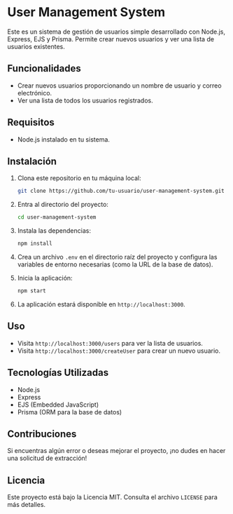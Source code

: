 # User Management System

Este es un sistema de gestión de usuarios simple desarrollado con Node.js, Express, EJS y Prisma. Permite crear nuevos usuarios y ver una lista de usuarios existentes.

## Funcionalidades

- Crear nuevos usuarios proporcionando un nombre de usuario y correo electrónico.
- Ver una lista de todos los usuarios registrados.

## Requisitos

- Node.js instalado en tu sistema.

## Instalación

1. Clona este repositorio en tu máquina local:

    ```bash
    git clone https://github.com/tu-usuario/user-management-system.git
    ```

2. Entra al directorio del proyecto:

    ```bash
    cd user-management-system
    ```

3. Instala las dependencias:

    ```bash
    npm install
    ```

4. Crea un archivo `.env` en el directorio raíz del proyecto y configura las variables de entorno necesarias (como la URL de la base de datos).

5. Inicia la aplicación:

    ```bash
    npm start
    ```

6. La aplicación estará disponible en `http://localhost:3000`.

## Uso

- Visita `http://localhost:3000/users` para ver la lista de usuarios.
- Visita `http://localhost:3000/createUser` para crear un nuevo usuario.

## Tecnologías Utilizadas

- Node.js
- Express
- EJS (Embedded JavaScript)
- Prisma (ORM para la base de datos)

## Contribuciones

Si encuentras algún error o deseas mejorar el proyecto, ¡no dudes en hacer una solicitud de extracción!

## Licencia

Este proyecto está bajo la Licencia MIT. Consulta el archivo `LICENSE` para más detalles.
